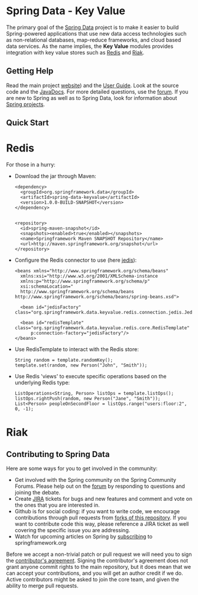 Spring Data - Key Value
=======================

The primary goal of the [Spring Data](http://www.springsource.org/spring-data) project is to make it easier to build Spring-powered applications that use new data access technologies such as non-relational databases, map-reduce frameworks, and cloud based data services.
As the name implies, the **Key Value** modules provides integration with key value stores such as [Redis](http://code.google.com/p/redis/) and [Riak](http://www.basho.com/Riak.html).

Getting Help
------------

Read the main project [website](http://www.springsource.org/spring-data)) and the [User Guide](http://static.springsource.org/spring-data/datastore-keyvalue/snapshot-site/reference/html/). Look at the source code and the [JavaDocs](). For more detailed questions, use the [forum](http://forum.springsource.org/forumdisplay.php?f=80). If you are new to Spring as well as to Spring Data, look for information about [Spring projects](http://www.springsource.org/projects). 

Quick Start
-----------

# Redis

For those in a hurry:


* Download the jar through Maven:

      <dependency>
        <groupId>org.springframework.data</groupId>
        <artifactId>spring-data-keyvalue</artifactId>
        <version>1.0.0-BUILD-SNAPSHOT</version>
      </dependency> 


      <repository>
        <id>spring-maven-snapshot</id>
        <snapshots><enabled>true</enabled></snapshots>
        <name>Springframework Maven SNAPSHOT Repository</name>
        <url>http://maven.springframework.org/snapshot</url>
      </repository> 


* Configure the Redis connector to use (here [jedis](https://github.com/xetorthio/jedis)):

      <beans xmlns="http://www.springframework.org/schema/beans"
        xmlns:xsi="http://www.w3.org/2001/XMLSchema-instance 
        xmlns:p="http://www.springframework.org/schema/p"
        xsi:schemaLocation="
        http://www.springframework.org/schema/beans http://www.springframework.org/schema/beans/spring-beans.xsd">
        
        <bean id="jedisFactory" class="org.springframework.data.keyvalue.redis.connection.jedis.JedisConnectionFactory"/>
        
        <bean id="redisTemplate" class="org.springframework.data.keyvalue.redis.core.RedisTemplate"
            p:connection-factory="jedisFactory"/>
      </beans>

* Use RedisTemplate to interact with the Redis store:

      String random = template.randomKey();
      template.set(random, new Person("John", "Smith"));

* Use Redis 'views' to execute specific operations based on the underlying Redis type:

      ListOperations<String, Person> listOps = template.listOps();
      listOps.rightPush(random, new Person("Jane", "Smith"));
      List<Person> peopleOnSecondFloor = listOps.range("users:floor:2", 0, -1);

# Riak


Contributing to Spring Data
---------------------------

Here are some ways for you to get involved in the community:

* Get involved with the Spring community on the Spring Community Forums.  Please help out on the [forum](http://forum.springsource.org/forumdisplay.php?f=80) by responding to questions and joining the debate.
* Create [JIRA](https://jira.springframework.org/browse/DATAKV) tickets for bugs and new features and comment and vote on the ones that you are interested in.  
* Github is for social coding: if you want to write code, we encourage contributions through pull requests from [forks of this repository](http://help.github.com/forking/). If you want to contribute code this way, please reference a JIRA ticket as well covering the specific issue you are addressing.
* Watch for upcoming articles on Spring by [subscribing](http://www.springsource.org/node/feed) to springframework.org

Before we accept a non-trivial patch or pull request we will need you to sign the [contributor's agreement](https://support.springsource.com/spring_committer_signup).  Signing the contributor's agreement does not grant anyone commit rights to the main repository, but it does mean that we can accept your contributions, and you will get an author credit if we do.  Active contributors might be asked to join the core team, and given the ability to merge pull requests.
